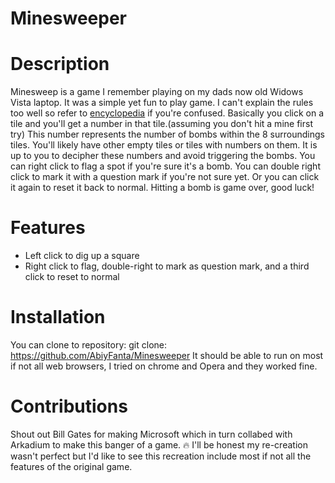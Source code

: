 # Minesweeper

# Description
Minesweep is a game I remember playing on my dads now old Widows Vista laptop. It was a simple yet fun to play game. I can't explain the rules too well so refer to [encyclopedia](https://en.wikipedia.org/wiki/Minesweeper_(video_game)) if you're confused. Basically you click on a tile and you'll get a number in that tile.(assuming you don't hit a mine first try) This number represents the number of bombs within the 8 surroundings tiles. You'll likely have other empty tiles or tiles with numbers on them. It is up to you to decipher these numbers and avoid triggering the bombs. You can right click to flag a spot if you're sure it's a bomb. You can double right click to mark it with a question mark if you're not sure yet. Or you can click it again to reset it back to normal. Hitting a bomb is game over, good luck!

# Features
- Left click to dig up a square
- Right click to flag, double-right to mark as question mark, and a third click to reset to normal

# Installation
You can clone to repository:
git clone: https://github.com/AbiyFanta/Minesweeper
It should be able to run on most if not all web browsers, I tried on chrome and Opera and they worked fine.

# Contributions
Shout out Bill Gates for making Microsoft which in turn collabed with Arkadium to make this banger of a game. 🔥 I'll be honest my re-creation wasn't perfect but I'd like to see this recreation include most if not all the features of the original game.
